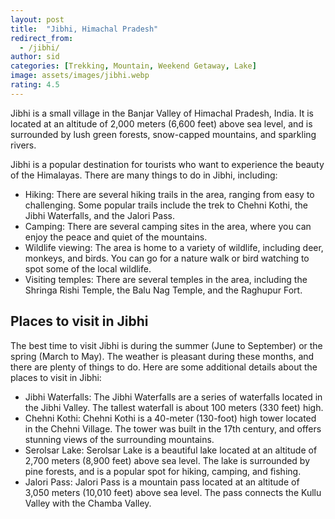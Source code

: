 ```yaml
---
layout: post
title:  "Jibhi, Himachal Pradesh"
redirect_from:
  - /jibhi/
author: sid
categories: [Trekking, Mountain, Weekend Getaway, Lake]
image: assets/images/jibhi.webp
rating: 4.5
---
```

Jibhi is a small village in the Banjar Valley of Himachal Pradesh, India. It is located at an altitude of 2,000 meters (6,600 feet) above sea level, and is surrounded by lush green forests, snow-capped mountains, and sparkling rivers.

Jibhi is a popular destination for tourists who want to experience the beauty of the Himalayas. There are many things to do in Jibhi, including:

* Hiking: There are several hiking trails in the area, ranging from easy to challenging. Some popular trails include the trek to Chehni Kothi, the Jibhi Waterfalls, and the Jalori Pass.
* Camping: There are several camping sites in the area, where you can enjoy the peace and quiet of the mountains.
* Wildlife viewing: The area is home to a variety of wildlife, including deer, monkeys, and birds. You can go for a nature walk or bird watching to spot some of the local wildlife.
* Visiting temples: There are several temples in the area, including the Shringa Rishi Temple, the Balu Nag Temple, and the Raghupur Fort.

<h2>Places to visit in Jibhi</h2>
The best time to visit Jibhi is during the summer (June to September) or the spring (March to May). The weather is pleasant during these months, and there are plenty of things to do. Here are some additional details about the places to visit in Jibhi:

* Jibhi Waterfalls: The Jibhi Waterfalls are a series of waterfalls located in the Jibhi Valley. The tallest waterfall is about 100 meters (330 feet) high.
* Chehni Kothi: Chehni Kothi is a 40-meter (130-foot) high tower located in the Chehni Village. The tower was built in the 17th century, and offers stunning views of the surrounding mountains.
* Serolsar Lake: Serolsar Lake is a beautiful lake located at an altitude of 2,700 meters (8,900 feet) above sea level. The lake is surrounded by pine forests, and is a popular spot for hiking, camping, and fishing.
* Jalori Pass: Jalori Pass is a mountain pass located at an altitude of 3,050 meters (10,010 feet) above sea level. The pass connects the Kullu Valley with the Chamba Valley.

<div class="pa-carousel-widget" style="width:100%; height:480px; display:none;"
  data-link="https://www.justwravel.com/package/Road-trip-to-Jibhi"
  data-title="Jibhi, Himachal Pradesh"
  data-description="Trekking, Mountain, Weekend Getaway, Lake"
  data-delay="3">
  <object data="https://lh3.googleusercontent.com/pw/AIL4fc9Wfz_SHaeU7ygnf6TFYnXX5T772AsYvrlv4jES0mvYzI-c5v6HghDvNmxFQmKcbQzurub3Jiv6h9qCe2nW2q0f7XToFT9GZ0K85hZbsa3Z71Crbyen=w960-rw-h720"></object>
  <object data="https://lh3.googleusercontent.com/pw/AIL4fc9y8NP4ECptDshTDtH2w2o1g987OGrZQkIp-3vIrTMDUTcSomqrGylefPYjKIxe0Zl7KxE6QeRpwV6nQ4RK83QYuyoRjBLkserxYzgj_AjuPLsAZjyN=w960-rw-h720"></object>
  <object data="https://lh3.googleusercontent.com/pw/AIL4fc9mqiewGWEaMkt2Xul8aixU-47k15m4cEpEr1Ls2D08xcO9nUDtmP5kjTRhRBIdQuHf8JOi6BUBhxZDoknJleqc1JFSCZc6dWq-8oE7CgyOaPZbD7lY=w960-rw-h720"></object>
  <object data="https://lh3.googleusercontent.com/pw/AIL4fc9T7Gw_7dQYVGpCflEbgMR-v5TOaZbyZTjVHA-Q8pDnflMdOLVE7CWUGoF02KQIUVOc_52QkyMwsMZ3Fqyyj0FTsR6hxcaZ-uI6HIqXlhkrNCCLUrlh=w960-rw-h720"></object>
  <object data="https://lh3.googleusercontent.com/pw/AIL4fc_XUfhnTrqtOtUaZmuT-K1oZ9T3-d5aDiIYUt3_4HSHMhCdbJQw118YxRr4mufg21Qusqcp2cztuzs35-xK5zjlobPhcLE0_msyrJvkFV08AzqtepeN=w960-rw-h720"></object>
  <object data="https://lh3.googleusercontent.com/pw/AIL4fc9M5v0rdNCkkzoARcT1cHuH1QafTASTw3w-wgsW2Cdcl8ASVdUY_CmEEobMpOva9rRKsb0Q5ZmwiHWySO9tkNO14mzzOpZIG1EqaofvDwg34L95JVPA=w960-rw-h720"></object>
  <object data="https://lh3.googleusercontent.com/pw/AIL4fc_yw5B5lVSrMxt-LtRG6N2Jww56YiexvzsVZ0JLfRsF5874s-Meb1hpcBr-iq7kKpFTkr_ouEfjubET2AE_e5_I-7saL6WUcEZ1-6TVZIpT1bAPyXCL=w960-rw-h720"></object>
  <object data="https://lh3.googleusercontent.com/pw/AIL4fc_Vx1kydASNai_is0ajn8yHykYQOI5takTzZM09Y_NKH0dFH8Rp4GrSNepkYgx0V6Pe5WRU-mDNqyy_cZPQz2ntqNiJ6PmLY9PyjCUpVjaDrYYWXGcD=w960-rw-h720"></object>
  <object data="https://lh3.googleusercontent.com/pw/AIL4fc-QrUvUMzdbYeiZ-40ngI2kFSRZARx66wfwLD4xJdP2UTLKV9GNr1BCXKrG9nqUD0A1HTVkWeV_NREP8xL_LoTMni1PjZ0K2YLStZ-cdIcKetzn7AR_=w960-rw-h720"></object>
  <object data="https://lh3.googleusercontent.com/pw/AIL4fc_p5Cp9gCOdD6U81xI_AJMkzDGr7dMoiYgEOmYGsovqYGY5vmKWxvHESGYveAtPBZ-8a0DZ4pFCihNo3HFJMUDPRbBu-mn0B0j4-SX_SzwQSMpyWOXn=w960-rw-h720"></object>
  <object data="https://lh3.googleusercontent.com/pw/AIL4fc_MfdMePZwKI5J1OIke_usPKkqnjv5yjAw3Sau4gzQa4ec0GWbGCqPLcOL5yQgy6UydL1bPUPgEjIUa4Qy-qpcYaoBTPJSwKfqUHoU1Y_AbOrYGKnyD=w960-rw-h720"></object>
  <object data="https://lh3.googleusercontent.com/pw/AIL4fc_L-ehSpxh-ZIX6SJI9P0wcj2iiELfWeSszhot1vhaMrb4CxQLmRsr3b_qERjAADcC6EMnq3vdWaQQMjxxnRF_GswffzMPtvibpav9aVF_L9BJeNTx6=w960-rw-h720"></object>
  <object data="https://lh3.googleusercontent.com/pw/AIL4fc9ApuLpTSHFksqgmERRz3_7JprXadmRvtOEOolQEMCtBCIzJaQrrDSBfi7SKEw3A6Ka12M2eA0XItRef1M9kFFB2MKR37rGXLbVQF6k0UdYsDGYSQ33=w960-rw-h720"></object>
  <object data="https://lh3.googleusercontent.com/pw/AIL4fc9U41SJHorhLLMON5vRzKrcnbSiFus4MvWBpfChEt2g2OyDYygNFBUmyhqSAsYtI9k94JL6T_U1hdNIlNE1tQ5rTa2j8dKMkS-CtzcwuJkvO4d7vupy=w960-rw-h720"></object>
  <object data="https://lh3.googleusercontent.com/pw/AIL4fc-kYWrGpyxSib7NgB0Jb3j4yUdHpg-cXY64XmeuROdv5mVNTvXKkBa6dOCVPFnfOyPnYD62Mq22M2N74dGAzWp1ihOOqndjmya5qnIof8r0BfcDUW0T=w960-rw-h720"></object>
  <object data="https://lh3.googleusercontent.com/pw/AIL4fc8a6RtxAz99-UtDSJ9X_Xkh6qbvtlrlUoEBpasVPhueRHLdg0DpD46qo9yP7_MTTQlhv0UlpDwdPVjFErOWm0nHqem2uZ1Nu_1N7pLfynCXyEwOPQjn=w960-rw-h720"></object>
  <object data="https://lh3.googleusercontent.com/pw/AIL4fc_k96ZVJ_wXtRpISdgnn3uumUAYswmlqt0L7Vp54N-Fxh0-FLCpW-R7t5gw0RY5ysEMMi1bcfRH2neX832-N2aCgnQVqvziHhr-QFnzAXZg-TCVI8fX=w960-rw-h720"></object>
  <object data="https://lh3.googleusercontent.com/pw/AIL4fc_YE8Ef2bxuXGPjOfBb3d_Zh2fSzo5_MTJybuxFj2n6XsQdiYHIoaDCJKtDsb_jIDqzSw1nDt_6gCjet1U6PucSgoiAMr_xlcCx-lLkqIQXnjmVqCJJ=w960-rw-h720"></object>
  <object data="https://lh3.googleusercontent.com/pw/AIL4fc9a4OUedca_HtL_xBijK2L64GCTmy7jYJeskBwd0rTcP_UQg6aDE1QKvjdpxr7cyBARPSrfVVB-2JTvY3KlKsnu79tQ_r7ZQsbDAt3Rmbl7GoNHoUcZ=w960-rw-h720"></object>
  <object data="https://lh3.googleusercontent.com/pw/AIL4fc9aMuQ_qaEg59LJNis7a9YNheGoBw9_DrgcsGWdb93eVmOB2OtEjKIuHizb6hM_CGgeusuWDmCJj4vBETfe8uifnmVVBqtSmxeiYB-SNB0kjSCxLws9=w960-rw-h720"></object>
  <object data="https://lh3.googleusercontent.com/pw/AIL4fc_HBzfWkg4QZMIT5Z-SJW48V1eqOzHnZv_8fpvl9Alo1f-BNGHHrhN29oEZCYjwIyLYARjvCTmZt3JhvFMnqRETzwjDzaBKXVdytfOWyF70xorcDfes=w960-rw-h720"></object>
  <object data="https://lh3.googleusercontent.com/pw/AIL4fc-Svv25j5797B9jN8AHQs6NKOEJJwWPjShpVqd_O1pteRcFuMvnCNwaripDKdP4DSU0KnWugGqdQyGu2zOTPUufLE07DB7HefKXuOYC9aeDGEVHCHkz=w960-rw-h720"></object>
  <object data="https://lh3.googleusercontent.com/pw/AIL4fc-ywYj-6PZaoEHflIadqvW6k4kn8Pv99SOO-qglw4AmCxv7e8_68ZnmyG3YdbYi931GifjrOWL69fF2xQ4RVLIC98XUOaVmaZf1zDlm-r9CVTmOMc2O=w960-rw-h720"></object>
  <object data="https://lh3.googleusercontent.com/pw/AIL4fc-FuBR-QAB8g3R_IT5I0hRrSBfYiBk0VUhl4C9FJkru25qsvibY0RYr9_-cweUhhGKh0Akp0sNAvitWb5MdbL4qcE5ejApKDJLPLvDfAQQLv9RbP4YB=w960-rw-h720"></object>
  <object data="https://lh3.googleusercontent.com/pw/AIL4fc8CjsmtUEYm_uufWjVXWxwGspN1AxYlaO20--X9WExX1pO4RZX6yliYz-C6v4fkliCQBSa3zhV9DClNKqXMC5YyLZwFp8u4ZE_ZVaLAhDWO4qav35or=w960-rw-h720"></object>
</div>